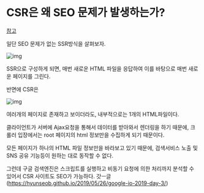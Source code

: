 # CSR은 왜 SEO 문제가 발생하는가?

[참고](https://mygumi.tistory.com/385)

일단 SEO 문제가 없는 SSR방식을 살펴보자.

![img](https://blog.kakaocdn.net/dn/ts0Sk/btqUsdyL6lc/65YBOq5UHB4gOkkGp3qLN0/img.png)



SSR으로 구성하게 되면, 매번 새로운 HTML 파일을 응답하여 이를 바탕으로 매번 새로운 페이지를 그린다.



반면에 CSR은

![img](https://blog.kakaocdn.net/dn/b4qu11/btqUtW4mBMJ/8dypbbVycZmWGaaeiRggrk/img.png)

여러개의 페이지로 존재하고 보이더라도, 내부적으로는 1개의 HTML파일이다.

클라이언트가 서버에 Ajax요청을 통해서 데이터를 받아와서 렌더링을 하기 때문에, 크롤러 입장에서는 root 페이지의 html 정보만을 수집하게 되기 때문이다.

모든 페이지가 하나의 HTML 파일 정보만을 바라보고 있기 때문에, 검색서비스 노출 및 SNS 공유 기능등이 원하는 대로 동작할 수 없다.



그런데 구글 검색엔진은 스크립트를 실행하고 비동기 요청에 의한 처리까지 분석할 수 있어서 CSR 사이트도 SEO가 가능하다. 갓ㅡ글
(https://hyunseob.github.io/2019/05/26/google-io-2019-day-3/)

